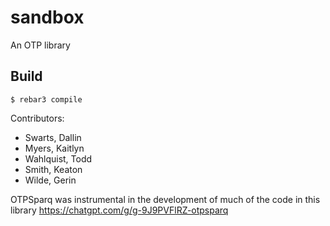 sandbox
=====

An OTP library

Build
-----

    $ rebar3 compile

Contributors:
* Swarts, Dallin
* Myers, Kaitlyn
* Wahlquist, Todd
* Smith, Keaton
* Wilde, Gerin

OTPSparq was instrumental in the development of much of the code in this library
https://chatgpt.com/g/g-9J9PVFlRZ-otpsparq